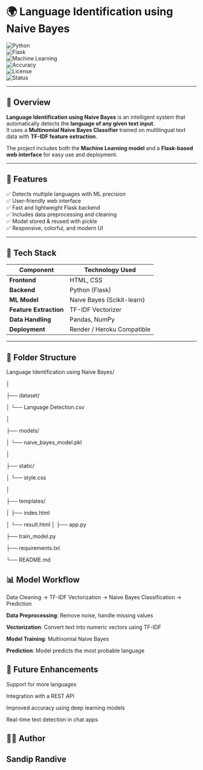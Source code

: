 # 🌍 Language Identification using Naive Bayes  

![Python](https://img.shields.io/badge/Python-3.10%2B-blue?logo=python)  
![Flask](https://img.shields.io/badge/Flask-Backend-black?logo=flask)  
![Machine Learning](https://img.shields.io/badge/Machine%20Learning-Naive%20Bayes-orange?logo=scikit-learn)  
![Accuracy](https://img.shields.io/badge/Accuracy-95%25-success)  
![License](https://img.shields.io/badge/License-MIT-green)  
![Status](https://img.shields.io/badge/Status-Completed-brightgreen)  

---

## 📘 Overview  
**Language Identification using Naive Bayes** is an intelligent system that automatically detects the **language of any given text input**.  
It uses a **Multinomial Naive Bayes Classifier** trained on multilingual text data with **TF-IDF feature extraction**.  

The project includes both the **Machine Learning model** and a **Flask-based web interface** for easy use and deployment.  

---

## 🚀 Features
✅ Detects multiple languages with ML precision  
✅ User-friendly web interface  
✅ Fast and lightweight Flask backend  
✅ Includes data preprocessing and cleaning  
✅ Model stored & reused with pickle  
✅ Responsive, colorful, and modern UI  

---

## 🧰 Tech Stack
| Component | Technology Used |
|------------|----------------|
| **Frontend** | HTML, CSS |
| **Backend** | Python (Flask) |
| **ML Model** | Naive Bayes (Scikit-learn) |
| **Feature Extraction** | TF-IDF Vectorizer |
| **Data Handling** | Pandas, NumPy |
| **Deployment** | Render / Heroku Compatible |

---

## 📂 Folder Structure
Language Identification using Naive Bayes/

│

├── dataset/

│ └── Language Detection.csv

│

├── models/

│ └── naive_bayes_model.pkl

│

├── static/

│ └── style.css

│

├── templates/

│ ├── index.html

│ └── result.html
│
├── app.py

├── train_model.py

├── requirements.txt

└── README.md

## 📊 Model Workflow
Data Cleaning → TF-IDF Vectorization → Naive Bayes Classification → Prediction

**Data Preprocessing**: Remove noise, handle missing values

**Vectorization**: Convert text into numeric vectors using TF-IDF

**Model Training**: Multinomial Naive Bayes

**Prediction**: Model predicts the most probable language

## 🌱 Future Enhancements
Support for more languages

Integration with a REST API

Improved accuracy using deep learning models

Real-time text detection in chat apps

## 👨‍💻 Author
## Sandip Randive


